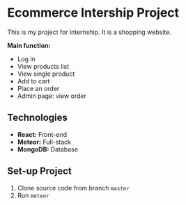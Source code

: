 # Ecommerce Intership Project

This is my project for internship. It is a shopping website.


**Main function:**

- Log in
- View products list
- View single product
- Add to cart
- Place an order
- Admin page: view order

## Technologies
- **React:** Front-end
- **Meteor:** Full-stack
- **MongoDB:** Database

## Set-up Project
1. Clone source code from branch `master`
2. Run `meteor`
